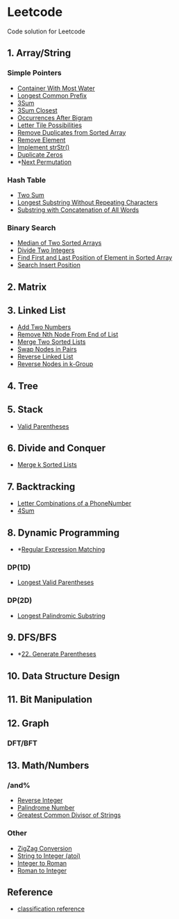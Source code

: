 # Leetcode
Code solution for Leetcode


## 1. Array/String ##
### Simple Pointers ###
- [Container With Most Water](solutions/0011_ContainerWithMostWater.md)
- [Longest Common Prefix](solutions/0014_LongestCommonPrefix.md)
- [3Sum](solutions/0015_3Sum.md)
- [3Sum Closest](solutions/0016_3SumClosest.md)
- [Occurrences After Bigram](solutions/1078_OccurrencesAfterBigram.md)
- [Letter Tile Possibilities](solutions/1079_LetterTilePossibilities.md)
- [Remove Duplicates from Sorted Array](solutions/0026_RemoveDuplicatesfromSortedArray.md)
- [Remove Element](solutions/0027_RemoveElement.md)
- [Implement strStr()](solutions/0028_ImplementstrStr().md)
- [Duplicate Zeros](solutions/1089_DuplicateZeros.md)
- *[Next Permutation](solutions/0031_NextPermutation.md)

### Hash Table ###
- [Two Sum](solutions/0001_TwoSum.md)
- [Longest Substring Without Repeating Characters](solutions/0003_LongestSubstringWithoutRepeatingCharacters.md)
- [Substring with Concatenation of All Words](solutions/0030_SubstringwithConcatenationofAllWords.md)

### Binary Search ###
- [Median of Two Sorted Arrays](solutions/0004_MedianofTwoSortedArrays.md)
- [Divide Two Integers](solutions/0029_DivideTwoIntegers.md)
- [Find First and Last Position of Element in Sorted Array](solutions/0034_FindFirstandLastPositionofElementinSortedArray.md)
- [Search Insert Position](solutions/0035_SearchInsertPosition.md)

## 2. Matrix ##

## 3. Linked List ##
- [Add Two Numbers](solutions/0002_AddTwoNumbers.md)
- [Remove Nth Node From End of List](solutions/0019_RemoveNthNodeFromEndofList.md)
- [Merge Two Sorted Lists](solutions/0021_MergeTwoSortedLists.md)
- [Swap Nodes in Pairs](solutions/0024_SwapNodesinPairs.md)
- [Reverse Linked List](solutions/0206_ReverseLinkedList.md)
- [Reverse Nodes in k-Group](solutions/0025_ReverseNodesink-Group.md)

## 4. Tree ##

## 5. Stack ##
- [Valid Parentheses](solutions/0020_ValidParentheses.md)

## 6. Divide and Conquer
- [Merge k Sorted Lists](solutions/0023_MergekSortedLists.md)

## 7. Backtracking ##
- [Letter Combinations of a PhoneNumber](solutions/0017_LetterCombinationsofaPhoneNumber.md)
- [4Sum](solutions/0018_4Sum.md)

## 8. Dynamic Programming ##
- *[Regular Expression Matching](solutions/0010_RegularExpressionMatching.md)
### DP(1D) ###
- [Longest Valid Parentheses](solutions/0032_LongestValidParentheses.md)
### DP(2D) ###
- [Longest Palindromic Substring](solutions/0005_LongestPalindromicSubstring.md)

## 9. DFS/BFS ##
- *[22. Generate Parentheses](solutions/0022_GenerateParentheses.md)

## 10. Data Structure Design ##

## 11. Bit Manipulation ##

## 12. Graph ##
### DFT/BFT ###

## 13. Math/Numbers ##
### /and% ###
- [Reverse Integer](solutions/0007_ReverseInteger.md)
- [Palindrome Number](solutions/0009_PalindromeNumber.md)
- [Greatest Common Divisor of Strings](solutions/1071_GreatestCommonDivisorofStrings.md)
### Other ###
- [ZigZag Conversion](solutions/0006_ZigZagConversion.md)
- [String to Integer (atoi)](solutions/0008_StringtoInteger(atoi).md)
- [Integer to Roman](solutions/0012_IntegertoRoman.md)
- [Roman to Integer](solutions/0013_RomantoInteger.md)

## Reference
- [classification reference](https://www.programcreek.com/2013/08/leetcode-problem-classification/)
